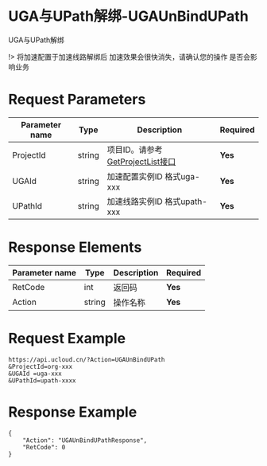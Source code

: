 # UGA与UPath解绑-UGAUnBindUPath

UGA与UPath解绑

!> 将加速配置于加速线路解绑后  加速效果会很快消失，请确认您的操作 是否会影响业务

# Request Parameters
|Parameter name|Type|Description|Required|
|---|---|---|---|
|ProjectId|string|项目ID。请参考[GetProjectList接口](api/summary/get_project_list)|**Yes**|
|UGAId|string|加速配置实例ID 格式uga-xxx|**Yes**|
|UPathId|string|加速线路实例ID 格式upath-xxx|**Yes**|

# Response Elements
|Parameter name|Type|Description|Required|
|---|---|---|---|
|RetCode|int|返回码|**Yes**|
|Action|string|操作名称|**Yes**|

# Request Example
```
https://api.ucloud.cn/?Action=UGAUnBindUPath
&ProjectId=org-xxx
&UGAId =uga-xxx
&UPathId=upath-xxxx
```

# Response Example
```
{
    "Action": "UGAUnBindUPathResponse", 
    "RetCode": 0
}
```

